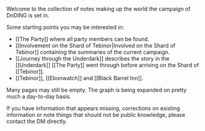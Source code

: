Welcome to the collection of notes making up the world the campaign of DnDING is set in.

Some starting points you may be interested in:
- [[The Party]] where all party members can be found.
- [[Involvement on the Shard of Tebinor|Involved on the Shard of Tebinor]] containing the summaries of the current campaign.
- [[Journey through the Underdark]] describes the story in the [[Underdark]] [[The Party]] went through before arriving on the Shard of [[Tebinor]].
- [[Tebinor]], [[Ebonwatch]] and [[Black Barrel Inn]].

Many pages may still be empty. The graph is being expanded on pretty much a day-to-day basis.

If you have information that appears missing, corrections on existing information or note things that should not be public knowledge, please contact the DM directly.